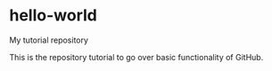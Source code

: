 # hello-world
My tutorial repository

This is the repository tutorial to go over basic functionality of GitHub.
